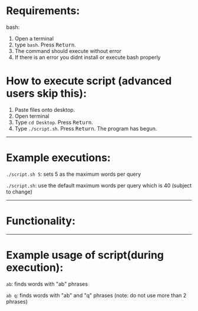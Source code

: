 <h1>Requirements:</h1>

  bash:
  
  1. Open a terminal
  2. type ```bash```. Press <kbd>Return</kbd>.
  3. The command should execute without error
  4. If there is an error you didnt install or execute bash properly

<h1>How to execute script (advanced users skip this):</h1>

  1. Paste files onto desktop.
  2. Open terminal
  3. Type ```cd Desktop```. Press <kbd>Return</kbd>.
  4. Type ```./script.sh```. Press <kbd>Return</kbd>. The program has begun.
<hr> 
<h1>Example executions:</h1>

```./script.sh 5```: sets 5 as the maximum words per query

```./script.sh```: use the default maximum words per query which is 40 (subject to change)

<hr> 

<h1>Functionality:</h1>

<hr> 

<h1>Example usage of script(during execution):</h1>

```ab```: finds words with "ab" phrases

```ab q```: finds words with "ab" and "q" phrases (note: do not use more than 2 phrases)
